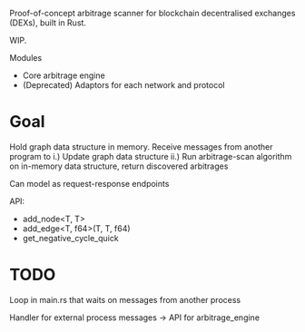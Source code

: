 Proof-of-concept arbitrage scanner for blockchain decentralised exchanges (DEXs), built in Rust.

WIP.

Modules
- Core arbitrage engine
- (Deprecated) Adaptors for each network and protocol

# Goal

Hold graph data structure in memory. Receive messages from another program to
i.) Update graph data structure
ii.) Run arbitrage-scan algorithm on in-memory data structure, return discovered arbitrages

Can model as request-response endpoints

API:
- add_node<T, T>
- add_edge<T, f64>(T, T, f64)
- get_negative_cycle_quick

# TODO

Loop in main.rs that waits on messages from another process

Handler for external process messages
-> API for arbitrage_engine